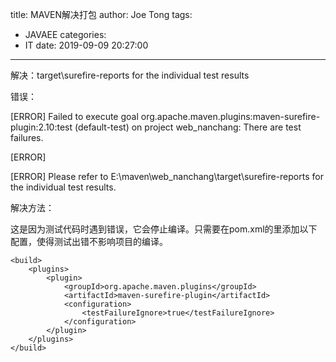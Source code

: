 title: MAVEN解决打包
author: Joe Tong
tags:
  - JAVAEE
categories:
  - IT
date: 2019-09-09 20:27:00
---
解决：target\surefire-reports for the individual test results

错误：

[ERROR] Failed to execute goal org.apache.maven.plugins:maven-surefire-plugin:2.10:test (default-test) on project web_nanchang: There are test failures.

[ERROR]

[ERROR] Please refer to E:\maven\web_nanchang\target\surefire-reports for the individual test results.


解决方法：

这是因为测试代码时遇到错误，它会停止编译。只需要在pom.xml的<project>里添加以下配置，使得测试出错不影响项目的编译。
  
```
<build>
    <plugins>
        <plugin>
            <groupId>org.apache.maven.plugins</groupId>
            <artifactId>maven-surefire-plugin</artifactId>
            <configuration>
                <testFailureIgnore>true</testFailureIgnore>
            </configuration>
        </plugin>
    </plugins>
</build>
```